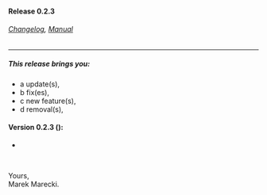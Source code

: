 #### Release 0.2.3

###### [Changelog](./Changelog.mdown), [Manual](./manual/index.mdown)


----


##### This release brings you:
*   a update(s),
*   b fix(es),
*   c new feature(s),
*   d removal(s),


#### Version 0.2.3 ():

*

&nbsp;

Yours,  
Marek Marecki.